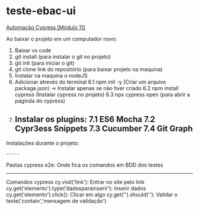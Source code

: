 # teste-ebac-ui

[Automação Cypress [Módulo 11]](https://github.com/itnanunes/teste-ebac-ui/tree/main/cypress/e2e/3-loja-ebac)


Ao baixar o projeto em um computador novo:
1. Baixar vs code
2. git install (para instalar o git no projeto)
3. git init (para iniciar o git)
4. git clone link do repositório (para baixar projeto na maquina)
5. Instalar na maquina o nodeJS
6. Adicionar atrevés do terminal
    6.1 npm init -y (Criar um arquivo package.json) -> Instalar apenas se não tiver criado
    6.2 npm install cypress (Instalar cypress no projeto)
    6.3 npx cypress open (para abrir a paginda do cypress)
7. Instalar os plugins:
    7.1 ES6 Mocha
    7.2 Cypr3ess Snippets
    7.3 Cucumber
    7.4 Git Graph
    ------
Instalações durante o projeto:

    -----
Pastas cypress
    e2e: Onde fica os comandos em BDD dos testes

   ----

Comandos cypress
cy.visit('link'): Entrar no site pelo link
cy.get('elemento').type('dadosparainserir'): inserir dados
cy.get('elemento').click(): Clicar em algo
cy.get('').should(''): Validar o teste('contain','mensagem de validação')


